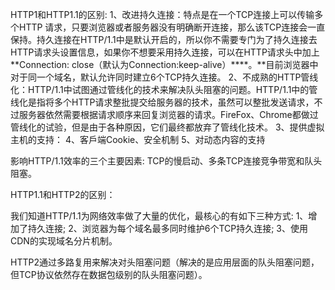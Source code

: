 HTTP1和HTTP1.1的区别:
  1、改进持久连接：特点是在一个TCP连接上可以传输多个HTTP 请求，只要浏览器或者服务器没有明确断开连接，那么该TCP连接会一直保持。持久连接在HTTP/1.1中是默认开启的，所以你不需要专门为了持久连接去HTTP请求头设置信息，如果你不想要采用持久连接，可以在HTTP请求头中加上**Connection: close（默认为Connection:keep-alive）****。**目前浏览器中对于同一个域名，默认允许同时建立6个TCP持久连接。
  2、不成熟的HTTP管线化：HTTP/1.1中试图通过管线化的技术来解决队头阻塞的问题。HTTP/1.1中的管线化是指将多个HTTP请求整批提交给服务器的技术，虽然可以整批发送请求，不过服务器依然需要根据请求顺序来回复浏览器的请求。FireFox、Chrome都做过管线化的试验，但是由于各种原因，它们最终都放弃了管线化技术。
  3、提供虚拟主机的支持：
  4、客戶端Cookie、安全机制
  5、对动态内容的支持

影响HTTP/1.1效率的三个主要因素: TCP的慢启动、多条TCP连接竞争带宽和队头阻塞。

HTTP1.1和HTTP2的区别：

  我们知道HTTP/1.1为网络效率做了大量的优化，最核心的有如下三种方式:
  1、增加了持久连接;
  2、浏览器为每个域名最多同时维护6个TCP持久连接; 
  3、使用CDN的实现域名分片机制。

  HTTP2通过多路复用来解决对头阻塞问题（解决的是应用层面的队头阻塞问题，但TCP协议依然存在数据包级别的队头阻塞问题）。